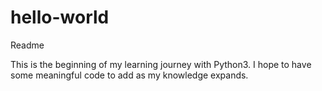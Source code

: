 # hello-world
Readme

This is the beginning of my learning journey with Python3. I hope to have some meaningful code to add as my knowledge expands.
